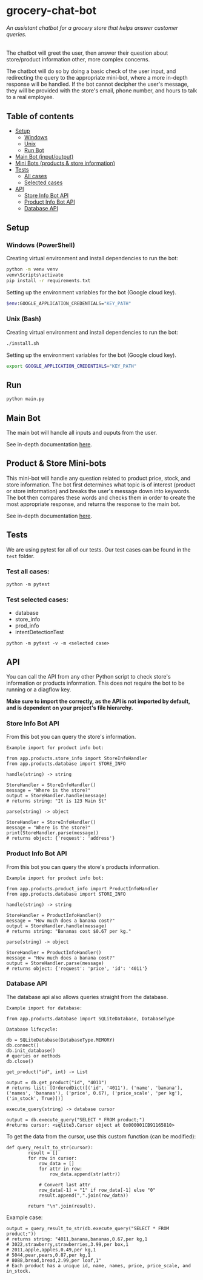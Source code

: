 # grocery-chat-bot

###### An assistant chatbot for a grocery store that helps answer customer queries.

The chatbot will greet the user, then answer their question about store/product information other, more complex concerns.

The chatbot will do so by doing a basic check of the user input, and redirecting the query to the appropriate mini-bot, where a more in-depth response will be handled. If the bot cannot decipher the user's message, they will be provided with the store's email, phone number, and hours to talk to a real employee.

## Table of contents

* [Setup](#setup)
  * [Windows](#windows-powershell)
  * [Unix](#unix-bash)
  * [Run Bot](#run)
* [Main Bot (input/output)](#main-bot)
* [Mini Bots (products & store information)](#product--store-mini-bots)
* [Tests](#tests)
  * [All cases](#test-all-cases)
  * [Selected cases](#test-selected-cases)
* [API](#api)
  * [Store Info Bot API](#store-info-bot-api)
  * [Product Info Bot API](#product-info-bot-api)
  * [Database API](#database-api)

## Setup

### Windows (PowerShell)

Creating virtual environment and install dependencies to run the bot:
```bash
python -m venv venv
venv\Scripts\activate
pip install -r requirements.txt
```

Setting up the environment variables for the bot (Google cloud key).
```bash
$env:GOOGLE_APPLICATION_CREDENTIALS="KEY_PATH"
```

### Unix (Bash)

Creating virtual environment and install dependencies to run the bot:

```bash
./install.sh
```

Setting up the environment variables for the bot (Google cloud key).
```bash
export GOOGLE_APPLICATION_CREDENTIALS="KEY_PATH"
```

## Run
```bash
python main.py
```

## Main Bot

The main bot will handle all inputs and ouputs from the user.

See in-depth documentation [here](app/greetings/README.md).

## Product & Store Mini-bots

This mini-bot will handle any question related to product price, stock, and store information. The bot first determines what topic is of interest (product or store information) and breaks the user's message down into keywords. The bot then compares these words and checks them in order to create the most appropriate response, and returns the response to the main bot.

See in-depth documentation [here](app/products/README.md).

## Tests
We are using pytest for all of our tests. Our test cases can be found in the `test` folder.

### Test all cases:
```console
python -m pytest
```

### Test selected cases:

- database
- store_info
- prod_info
- intentDetectionTest

```console
python -m pytest -v -m <selected case>
```

## API
You can call the API from any other Python script to check store's information or products information. This does not require the bot to be running or a diagflow key.

**Make sure to import the correctly, as the API is not imported by default, and is dependent on your project's file hierarchy.**

### Store Info Bot API

From this bot you can query the store's information.

`Example import for product info bot:`
```console
from app.products.store_info import StoreInfoHandler
from app.products.database import STORE_INFO
```

`handle(string) -> string`
```console
StoreHandler = StoreInfoHandler()
message = "Where is the store?"
output = StoreHandler.handle(message)
# returns string: "It is 123 Main St"
```

`parse(string) -> object`
```console
StoreHandler = StoreInfoHandler()
message = "Where is the store?"
print(StoreHandler.parse(message))
# returns object: {'request': 'address'}
```

### Product Info Bot API

From this bot you can query the store's products information.

`Example import for product info bot:`
```console
from app.products.product_info import ProductInfoHandler
from app.products.database import STORE_INFO
```

`handle(string) -> string`
```console
StoreHandler = ProductInfoHandler()
message = "How much does a banana cost?"
output = StoreHandler.handle(message)
# returns string: "Bananas cost $0.67 per kg."
```

`parse(string) -> object`
```console
StoreHandler = ProductInfoHandler()
message = "How much does a banana cost?"
output = StoreHandler.parse(message)
# returns object: {'request': 'price', 'id': '4011'}
```

### Database API
The database api also allows queries straight from the database.

`Example import for database:`
```console
from app.products.database import SQLiteDatabase, DatabaseType
```

`Database lifecycle:`
```console
db = SQLiteDatabase(DatabaseType.MEMORY)
db.connect()
db.init_database()
# queries or methods
db.close()
```

`get_product("id", int) -> List`
```
output = db.get_product("id", "4011")
# returns list: [OrderedDict([('id', '4011'), ('name', 'banana'), ('names', 'bananas'), ('price', 0.67), ('price_scale', 'per kg'), ('in_stock', True)])]
```

`execute_query(string) -> database cursor`
```
output = db.execute_query("SELECT * FROM product;")
#returns cursor: <sqlite3.Cursor object at 0x000001CB91165810>
```
To get the data from the cursor, use this custom function (can be modified):
```console
def query_result_to_str(cursor):
        result = []
        for row in cursor:
            row_data = []
            for attr in row:
                row_data.append(str(attr))

            # Convert last attr
            row_data[-1] = "1" if row_data[-1] else "0"
            result.append(",".join(row_data))

        return "\n".join(result).
```

Example case:

```console
output = query_result_to_str(db.execute_query("SELECT * FROM product;"))
# returns string: "4011,banana,bananas,0.67,per kg,1
# 3022,strawberry,strawberries,3.99,per box,1
# 2011,apple,apples,0.49,per kg,1
# 5044,pear,pears,0.87,per kg,1
# 8088,bread,bread,2.99,per loaf,1"
# Each product has a unique id, name, names, price, price_scale, and in_stock.
```
